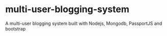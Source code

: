 # multi-user-blogging-system
A multi-user blogging system built with Nodejs, Mongodb, PassportJS and bootstrap
